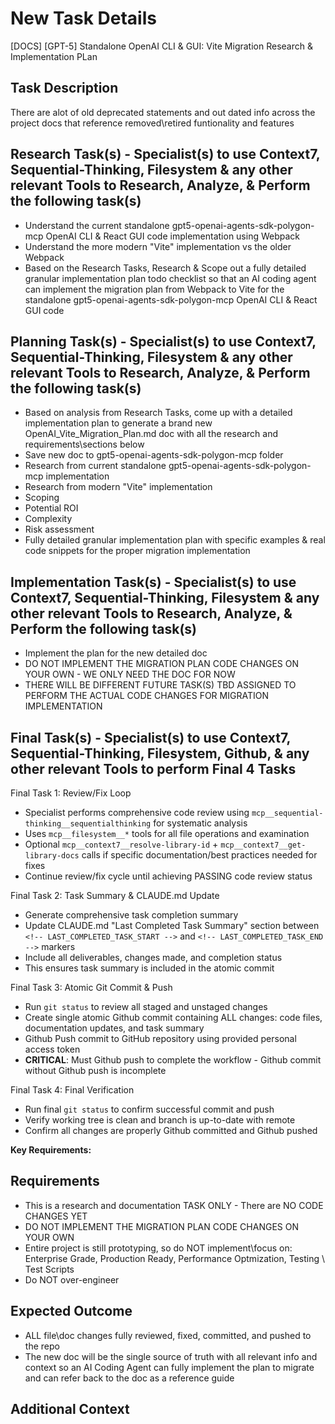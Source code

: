 # New Task Details

[DOCS] [GPT-5] Standalone OpenAI CLI & GUI: Vite Migration Research & Implementation PLan

## Task Description

There are alot of old deprecated statements and out dated info across the project docs that reference removed\retired funtionality and features

## Research Task(s) - Specialist(s) to use Context7, Sequential-Thinking, Filesystem & any other relevant Tools to Research, Analyze, & Perform the following task(s)

- Understand the current standalone gpt5-openai-agents-sdk-polygon-mcp OpenAI CLI & React GUI code implementation using Webpack
- Understand the more modern "Vite" implementation vs the older Webpack
- Based on the Research Tasks, Research & Scope out a fully detailed granular implementation plan todo checklist so that an AI coding agent can implement the migration plan from Webpack to Vite for the standalone gpt5-openai-agents-sdk-polygon-mcp OpenAI CLI & React GUI code

## Planning Task(s) - Specialist(s) to use Context7, Sequential-Thinking, Filesystem & any other relevant Tools to Research, Analyze, & Perform the following task(s)

- Based on analysis from Research Tasks, come up with a detailed implementation plan to generate a brand new OpenAI_Vite_Migration_Plan.md doc with all the research and requirements\sections below
- Save new doc to gpt5-openai-agents-sdk-polygon-mcp folder
- Research from current standalone gpt5-openai-agents-sdk-polygon-mcp implementation
- Research from modern "Vite" implementation
- Scoping
- Potential ROI
- Complexity
- Risk assessment
- Fully detailed granular implementation plan with specific examples & real code snippets for the proper migration implementation

## Implementation Task(s) - Specialist(s) to use Context7, Sequential-Thinking, Filesystem & any other relevant Tools to Research, Analyze, & Perform the following task(s)

- Implement the plan for the new detailed doc
- DO NOT IMPLEMENT THE MIGRATION PLAN CODE CHANGES ON YOUR OWN - WE ONLY NEED THE DOC FOR NOW
- THERE WILL BE DIFFERENT FUTURE TASK(S) TBD ASSIGNED TO PERFORM THE ACTUAL CODE CHANGES FOR MIGRATION IMPLEMENTATION

## Final Task(s) - Specialist(s) to use Context7, Sequential-Thinking, Filesystem, Github, & any other relevant Tools to perform Final 4 Tasks

Final Task 1: Review/Fix Loop

- Specialist performs comprehensive code review using `mcp__sequential-thinking__sequentialthinking` for systematic analysis
- Uses `mcp__filesystem__*` tools for all file operations and examination
- Optional `mcp__context7__resolve-library-id` + `mcp__context7__get-library-docs` calls if specific documentation/best practices needed for fixes
- Continue review/fix cycle until achieving PASSING code review status

Final Task 2: Task Summary & CLAUDE.md Update

- Generate comprehensive task completion summary
- Update CLAUDE.md "Last Completed Task Summary" section between `<!-- LAST_COMPLETED_TASK_START -->` and `<!-- LAST_COMPLETED_TASK_END -->` markers
- Include all deliverables, changes made, and completion status
- This ensures task summary is included in the atomic commit

Final Task 3: Atomic Git Commit & Push

- Run `git status` to review all staged and unstaged changes
- Create single atomic Github commit containing ALL changes: code files, documentation updates, and task summary
- Github Push commit to GitHub repository using provided personal access token
- **CRITICAL**: Must Github push to complete the workflow - Github commit without Github push is incomplete

Final Task 4: Final Verification

- Run final `git status` to confirm successful commit and push
- Verify working tree is clean and branch is up-to-date with remote
- Confirm all changes are properly Github committed and Github pushed

**Key Requirements:**

## Requirements

- This is a research and documentation TASK ONLY - There are NO CODE CHANGES YET
- DO NOT IMPLEMENT THE MIGRATION PLAN CODE CHANGES ON YOUR OWN
- Entire project is still prototyping, so do NOT implement\focus on: Enterprise Grade, Production Ready, Performance Optmization, Testing \ Test Scripts
- Do NOT over-engineer

## Expected Outcome

- ALL file\doc changes fully reviewed, fixed, committed, and pushed to the repo
- The new doc will be the single source of truth with all relevant info and context so an AI Coding Agent can fully implement the plan to migrate and can refer back to the doc as a reference guide

## Additional Context
